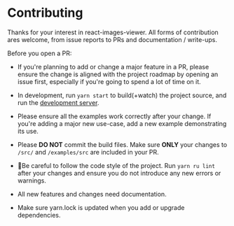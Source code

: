 # Contributing

Thanks for your interest in react-images-viewer. All forms of contribution ares welcome, from issue reports to PRs and documentation / write-ups.

Before you open a PR:

* If you're planning to add or change a major feature in a PR, please ensure the change is aligned with the project roadmap by opening an issue first, especially if you're going to spend a lot of time on it.

* In development, run `yarn start` to build(+watch) the project source, and run the [development server](http://localhost:8000).

* Please ensure all the examples work correctly after your change. If you're adding a major new use-case, add a new example demonstrating its use.
* Please  **DO NOT** commit the build files. Make sure **ONLY** your changes to `/src/` and `/examples/src` are included in your PR.

* Be careful to follow the code style of the project. Run `yarn ru lint` after your changes and ensure you do not introduce any new errors or warnings.

* All new features and changes need documentation.

* Make sure yarn.lock is updated when you add or upgrade dependencies.
